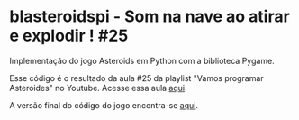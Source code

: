 # blasteroidspi - Som na nave ao atirar e explodir ! #25
Implementação do jogo Asteroids em Python com a biblioteca Pygame.

Esse código é o resultado da aula #25 da playlist "Vamos programar Asteroides" no Youtube. Acesse essa aula [aqui](https://youtu.be/Vi7yIJyC2e4).

A versão final do código do jogo encontra-se [aqui](https://github.com/camargo-advanced/blasteroidspi).
